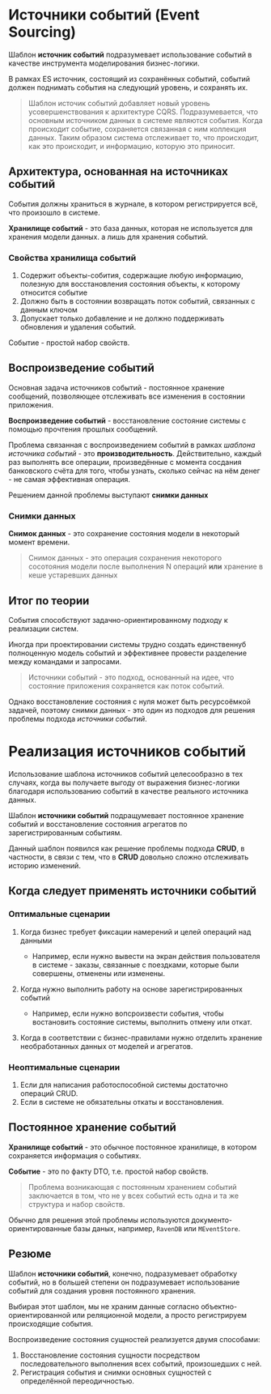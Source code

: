 # Источники событий (Event Sourcing)

Шаблон **источник событий** подразумевает использование событий в качестве инструмента моделирования бизнес-логики.

В рамках ES источник, состоящий из сохранённых событий, событий должен поднимать события на следующий уровень, и сохранять их.

> Шаблон источик событий добавляет новый уровень усовершенствования к архитектуре CQRS. Подразумевается, что основным источником данных в системе являются события. Когда происходит событие, сохраняется связанная с ним коллекция данных. Таким образом система отслеживает то, что происходит, как это происходит, и информацию, которую это приносит.

## Архитектура, основанная на источниках событий

События должны храниться в журнале, в котором регистрируется всё, что произошло в системе.

**Хранилище событий** - это база данных, которая не используется для хранения модели данных. а лишь для хранения событий.

### Свойства хранилища событий

1. Содержит объекты-собития, содержащие любую информацию, полезную для восстановления состояния объекты, к которому относится событие
2. Должно быть в состоянии возвращать поток событий, связанных с данным ключом
3. Допускает только добавление и не должно поддерживать обновления и удаления событий.

Событие - простой набор свойств.

## Воспроизведение событий

Основная задача источников событий - постоянное хранение сообщений, позволяющее отслеживать все изменения в состоянии приложения.

**Воспроизведение событий** - восстановление состояние системы с помощью прочтения прошлых сообщений.

Проблема связанная с воспроизведением событий в рамках _шаблона источника событий_ - это **производительность**. Действительно, каждый раз выполнять все операции, произведённые с момента сосдания банковского счёта для того, чтобы узнать, сколько сейчас на нём денег - не самая эффективная операция.

Решением данной проблемы выступают **снимки данных**

### Снимки данных

**Снимок данных** - это сохранение состояния модели в некоторый момент времени.

> Снимок данных - это операция сохранения некоторого сосотояния модели после выполнения N операций **или** хранение в кеше устаревших данных

## Итог по теории

События способствуют задачно-ориентированному подходу к реализации систем.

Иногда при проектировании системы трудно создать единственнуб полноценную модель событий и эффективнее провести разделение между командами и запросами.

> Источники событий - это подход, основанный на идее, что состояние приложения сохраняется как поток событий.

Однако восстановление состояния с нуля может быть ресурсоёмкой задачей, поэтому снимки данных - это один из подходов для решения проблемы подхода _источники событий_.

# Реализация источников событий

Использование шаблона источников событий целесообразно в тех случаях, когда вы получаете выгоду от выражения бизнес-логики благодаря использованию событий в качестве реального источника данных.

Шаблон **источники событий** подращумевает постоянное хранение событий и восстановление состояния агрегатов по зарегистрированным событиям.

Данный шаблон появился как решение проблемы подхода **CRUD**, в частности, в связи с тем, что в **CRUD** довольно сложно отслеживать историю изменений.

## Когда следует применять источники событий

### Оптимальные сценарии

1. Когда бизнес требует фиксации намерений и целей операций над данными
    - Например, если нужно вывести на экран действия пользователя в системе - заказы, связанные с поездками, которые были совершены, отменены или изменены.

2. Когда нужно выполнить работу на основе зарегистрированных событий
    - Например, если нужно вопсроизвести события, чтобы востановить состояние системы, выполнить отмену или откат.

3. Когда в соответствии с бизнес-правилами нужно отделить хранение необработанных данных от моделей и агрегатов.

### Неоптимальные сценарии

1. Если для написания работоспособной системы достаточно операций CRUD.
2. Если в системе не обязательны откаты и восстановления.

## Постоянное хранение событий

**Хранилище событий** - это обычное постоянное хранилище, в котором сохраняется информация о событиях.

**Событие** - это по факту DTO, т.е. простой набор свойств.

> Проблема возникающая с постоянным хранением событий заключается в том, что не у всех событий есть одна и та же структура и набор свойств.

Обычно для решения этой проблемы используются документо-ориентированные базы даных, например, `RavenDB` или `MEventStore`.

## Резюме

Шаблон **источники событий**, конечно, подразумевает обработку событий, но в большей степени он подразумевает использование событий для создания уровня постоянного хранения.

Выбирая этот шаблон, мы не храним данные согласно объектно-ориентированной или реляционной модели, а просто регистрируем происходящие события.

Воспроизведение состояния сущностей реализуется двумя способами:

1. Восстановление состояния сущности посредством последовательного выполнения всех событий, произошедших с ней.
2. Регистрация события и снимки основных сущностей с определённой переодичностью.
